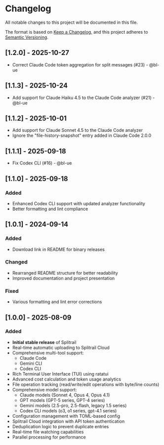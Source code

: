 # Changelog

All notable changes to this project will be documented in this file.

The format is based on [Keep a Changelog](https://keepachangelog.com/en/1.0.0/),
and this project adheres to [Semantic Versioning](https://semver.org/spec/v2.0.0.html).

## [1.2.0] - 2025-10-27

- Correct Claude Code token aggregation for split messages (#23) - @bl-ue

## [1.1.3] - 2025-10-24

- Add support for Claude Haiku 4.5 to the Claude Code analyzer (#21) - @bl-ue

## [1.1.2] - 2025-10-01

- Add support for Claude Sonnet 4.5 to the Claude Code analyzer
- Ignore the "file-history-snapshot" entry added in Claude Code 2.0.0

## [1.1.1] - 2025-09-18

- Fix Codex CLI (#16) - @bl-ue

## [1.1.0] - 2025-09-18

### Added
- Enhanced Codex CLI support with updated analyzer functionality
- Better formatting and lint compliance

## [1.0.1] - 2024-09-14

### Added
- Download link in README for binary releases

### Changed
- Rearranged README structure for better readability
- Improved documentation and project presentation

### Fixed
- Various formatting and lint error corrections

## [1.0.0] - 2025-08-09

### Added

- **Initial stable release** of Splitrail
- Real-time automatic uploading to Splitrail Cloud
- Comprehensive multi-tool support:
  - Claude Code
  - Gemini CLI
  - Codex CLI
- Rich Terminal User Interface (TUI) using ratatui
- Advanced cost calculation and token usage analytics
- File operation tracking (read/write/edit operations with byte/line counts)
- Comprehensive model support:
  - Claude models (Sonnet 4, Opus 4, Opus 4.1)
  - GPT models (GPT-5 series, GPT-4 series)
  - Gemini models (2.5-pro, 2.5-flash, legacy 1.5 series)
  - Codex CLI models (o3, o1 series, gpt-4.1 series)
- Configuration management with TOML-based config
- Splitrail Cloud integration with API token authentication
- Deduplication logic to prevent duplicate entries
- Real-time file watching capabilities
- Parallel processing for performance
